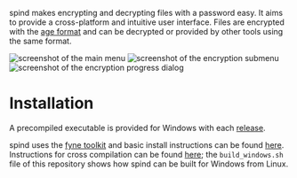 spind makes encrypting and decrypting files with a password easy. It
aims to provide a cross-platform and intuitive user interface. Files are
encrypted with the [age format](https://age-encryption.org) and can be
decrypted or provided by other tools using the same format.

![screenshot of the main menu](https://github.com/codesoap/spind/releases/download/v0.1.0/dark_menu.png)
![screenshot of the encryption submenu](https://github.com/codesoap/spind/releases/download/v0.1.0/dark_encrypt.png)
![screenshot of the encryption progress dialog](https://github.com/codesoap/spind/releases/download/v0.1.0/dark_encrypt_progress.png)

# Installation
A precompiled executable is provided for Windows with each
[release](https://github.com/codesoap/spind/releases).

spind uses the [fyne toolkit](https://fyne.io) and basic install
instructions can be found [here](https://docs.fyne.io/started/).
Instructions for cross compilation can be found
[here](https://docs.fyne.io/started/cross-compiling); the
`build_windows.sh` file of this repository shows how spind can be built
for Windows from Linux.
